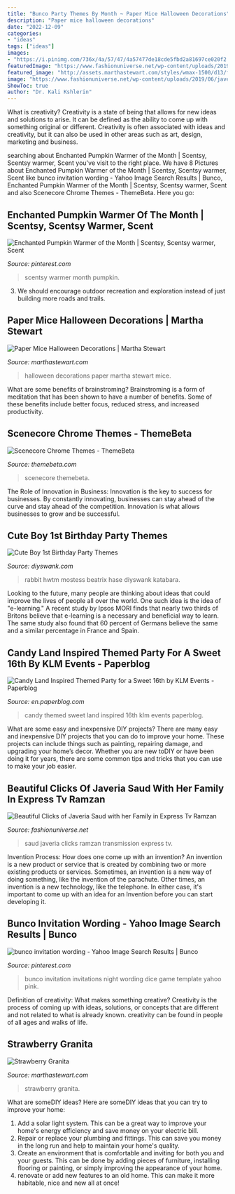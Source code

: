 ```yaml
---
title: "Bunco Party Themes By Month ~ Paper Mice Halloween Decorations"
description: "Paper mice halloween decorations"
date: "2022-12-09"
categories:
- "ideas"
tags: ["ideas"]
images:
- "https://i.pinimg.com/736x/4a/57/47/4a57477de18cde5fbd2a81697ce020f2.jpg"
featuredImage: "https://www.fashionuniverse.net/wp-content/uploads/2019/06/javeria-saud-6.jpg"
featured_image: "http://assets.marthastewart.com/styles/wmax-1500/d13/ft_oct05msl29/ft_oct05msl29_sq.jpg?itok=0iqDzRz4"
image: "https://www.fashionuniverse.net/wp-content/uploads/2019/06/javeria-saud-6.jpg"
ShowToc: true
author: "Dr. Kali Kshlerin"
---
```



What is creativity?
Creativity is a state of being that allows for new ideas and solutions to arise. It can be defined as the ability to come up with something original or different. Creativity is often associated with ideas and creativity, but it can also be used in other areas such as art, design, marketing and business.

	

		
searching about Enchanted Pumpkin Warmer of the Month | Scentsy, Scentsy warmer, Scent you've visit to the right place. We have 8 Pictures about Enchanted Pumpkin Warmer of the Month | Scentsy, Scentsy warmer, Scent like bunco invitation wording - Yahoo Image Search Results | Bunco, Enchanted Pumpkin Warmer of the Month | Scentsy, Scentsy warmer, Scent and also Scenecore Chrome Themes - ThemeBeta. Here you go:
		
    
## Enchanted Pumpkin Warmer Of The Month | Scentsy, Scentsy Warmer, Scent

<img loading=lazy src="https://i.pinimg.com/736x/00/6a/aa/006aaa33dfadc46dbc70e5609297a186.jpg" onerror="this.onerror=null;this.src='https://tse3.mm.bing.net/th?id=OIP.eMYKzFOtJhRCIUeUA1LWgQHaJ3&amp;pid=15.1';" alt="Enchanted Pumpkin Warmer of the Month | Scentsy, Scentsy warmer, Scent">

_Source: pinterest.com_

>scentsy warmer month pumpkin. 

	

3. We should encourage outdoor recreation and exploration instead of just building more roads and trails.

    
## Paper Mice Halloween Decorations | Martha Stewart

<img loading=lazy src="http://assets.marthastewart.com/styles/wmax-1500/d13/ft_oct05msl29/ft_oct05msl29_sq.jpg?itok=0iqDzRz4" onerror="this.onerror=null;this.src='https://tse4.mm.bing.net/th?id=OIP.QaNQtnxJzwt0Xrw16NCY2QHaHa&amp;pid=15.1';" alt="Paper Mice Halloween Decorations | Martha Stewart">

_Source: marthastewart.com_

>halloween decorations paper martha stewart mice. 

	

What are some benefits of brainstroming?
Brainstroming is a form of meditation that has been shown to have a number of benefits. Some of these benefits include better focus, reduced stress, and increased productivity.

    
## Scenecore Chrome Themes - ThemeBeta

<img loading=lazy src="https://www.themebeta.com/media/cache/400x225/files/chrome/images/201809/03/222293cfeaa7f435134ab8b58999ac9e.png" onerror="this.onerror=null;this.src='https://tse2.mm.bing.net/th?id=OIP.zDRT3ffDExl0W8009SvZkgAAAA&amp;pid=15.1';" alt="Scenecore Chrome Themes - ThemeBeta">

_Source: themebeta.com_

>scenecore themebeta. 

	

The Role of Innovation in Business:
Innovation is the key to success for businesses. By constantly innovating, businesses can stay ahead of the curve and stay ahead of the competition. Innovation is what allows businesses to grow and be successful.

    
## Cute Boy 1st Birthday Party Themes

<img loading=lazy src="https://www.diyswank.com/wp-content/uploads/2014/01/peter-rabbit-party-ideas.jpg" onerror="this.onerror=null;this.src='https://tse2.mm.bing.net/th?id=OIP.b4xKrG_ll39l5L-IGG8XDQHaKl&amp;pid=15.1';" alt="Cute Boy 1st Birthday Party Themes">

_Source: diyswank.com_

>rabbit hwtm mostess beatrix hase diyswank katabara. 

	

Looking to the future, many people are thinking about ideas that could improve the lives of people all over the world. One such idea is the idea of "e-learning." A recent study by Ipsos MORI finds that nearly two thirds of Britons believe that e-learning is a necessary and beneficial way to learn. The same study also found that 60 percent of Germans believe the same and a similar percentage in France and Spain. 

    
## Candy Land Inspired Themed Party For A Sweet 16th By KLM Events - Paperblog

<img loading=lazy src="https://m5.paperblog.com/i/64/643556/candy-land-inspired-themed-party-for-a-sweet--L-JhoVHG.jpeg" onerror="this.onerror=null;this.src='https://tse1.mm.bing.net/th?id=OIP.6Yg7yxcv3mG5i9fOweUC5AHaLG&amp;pid=15.1';" alt="Candy Land Inspired Themed Party for a Sweet 16th by KLM Events - Paperblog">

_Source: en.paperblog.com_

>candy themed sweet land inspired 16th klm events paperblog. 

	

What are some easy and inexpensive DIY projects?
There are many easy and inexpensive DIY projects that you can do to improve your home. These projects can include things such as painting, repairing damage, and upgrading your home’s decor. Whether you are new toDIY or have been doing it for years, there are some common tips and tricks that you can use to make your job easier.

    
## Beautiful Clicks Of Javeria Saud With Her Family In Express Tv Ramzan

<img loading=lazy src="https://www.fashionuniverse.net/wp-content/uploads/2019/06/javeria-saud-6.jpg" onerror="this.onerror=null;this.src='https://tse3.mm.bing.net/th?id=OIP.zaXr6ck1yXE1XnDqTnioBAHaJ4&amp;pid=15.1';" alt="Beautiful Clicks of Javeria Saud with her Family in Express Tv Ramzan">

_Source: fashionuniverse.net_

>saud javeria clicks ramzan transmission express tv. 

	

Invention Process: How does one come up with an invention?
An invention is a new product or service that is created by combining two or more existing products or services. Sometimes, an invention is a new way of doing something, like the invention of the parachute. Other times, an invention is a new technology, like the telephone. In either case, it's important to come up with an idea for an Invention before you can start developing it.

    
## Bunco Invitation Wording - Yahoo Image Search Results | Bunco

<img loading=lazy src="https://i.pinimg.com/736x/4a/57/47/4a57477de18cde5fbd2a81697ce020f2.jpg" onerror="this.onerror=null;this.src='https://tse4.mm.bing.net/th?id=OIP.HV07DWaqOK3yXIl2fMbYbgHaLR&amp;pid=15.1';" alt="bunco invitation wording - Yahoo Image Search Results | Bunco">

_Source: pinterest.com_

>bunco invitation invitations night wording dice game template yahoo pink. 

	

Definition of creativity: What makes something creative?
Creativity is the process of coming up with ideas, solutions, or concepts that are different and not related to what is already known. creativity can be found in people of all ages and walks of life.

    
## Strawberry Granita

<img loading=lazy src="http://assets.marthastewart.com/styles/wmax-1500/d11/bd0607_bbq6/bd0607_bbq6_sq.jpg?itok=75jMIo7B" onerror="this.onerror=null;this.src='https://tse1.mm.bing.net/th?id=OIP.Pfg0md_lBFP-GO7j3KX8HgHaHa&amp;pid=15.1';" alt="Strawberry Granita">

_Source: marthastewart.com_

>strawberry granita. 

	

What are someDIY ideas?
Here are someDIY ideas that you can try to improve your home:
1. Add a solar light system. This can be a great way to improve your home's energy efficiency and save money on your electric bill.
2. Repair or replace your plumbing and fittings. This can save you money in the long run and help to maintain your home's quality.
3. Create an environment that is comfortable and inviting for both you and your guests. This can be done by adding pieces of furniture, installing flooring or painting, or simply improving the appearance of your home.
4. renovate or add new features to an old home. This can make it more habitable, nice and new all at once!

